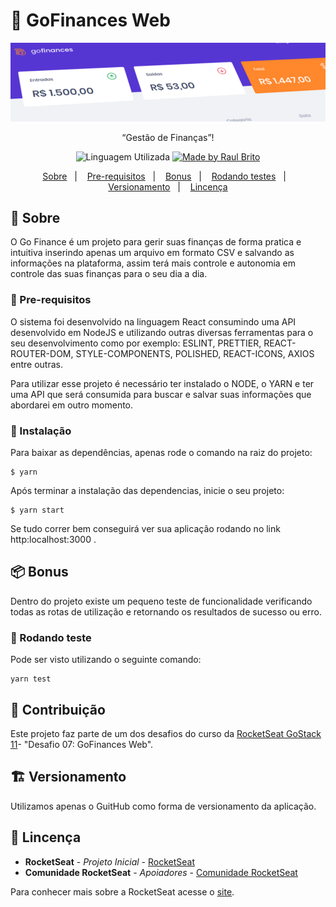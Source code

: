 # :iphone: GoFinances Web

<img alt="GoFinance" src="https://github.com/RaulBBrito/desafio07-fundamentos-reactjs/blob/master/desafio07.png">

<p align="center">“Gestão de Finanças”!</blockquote>

<p align="center">
  <img alt="Linguagem Utilizada" src="https://img.shields.io/badge/language-NodeJS--React-blue">

  <a href="#">
    <img alt="Made by Raul Brito" src="https://img.shields.io/badge/made%20by-Raul%20Brito-blue">
  </a>
</p>

<p align="center">
  <a href="#pencil-sobre">Sobre</a>&nbsp;&nbsp;&nbsp;|&nbsp;&nbsp;&nbsp;
  <a href="#construction-pre-requisitos">Pre-requisitos</a>&nbsp;&nbsp;&nbsp;|&nbsp;&nbsp;&nbsp;
  <a href="#package-bonus">Bonus</a>&nbsp;&nbsp;&nbsp;|&nbsp;&nbsp;&nbsp;
  <a href="#dizzy-rodando-teste">Rodando testes</a>&nbsp;&nbsp;&nbsp;|&nbsp;&nbsp;&nbsp;
  <a href="#building_construction-versionamento">Versionamento</a>&nbsp;&nbsp;&nbsp;|&nbsp;&nbsp;&nbsp;
  <a href="#busts_in_silhouette-lincença">Lincença</a>
</p>

## :pencil: Sobre

O Go Finance é um projeto para gerir suas finanças de forma pratica e intuitiva inserindo apenas um arquivo em formato CSV e salvando as informações na plataforma, assim terá mais controle e autonomia em controle das suas finanças para o seu dia a dia. 

### :construction: Pre-requisitos

O sistema foi desenvolvido na linguagem React consumindo uma API desenvolvido em NodeJS e utilizando outras diversas ferramentas para o seu desenvolvimento como por exemplo: ESLINT, PRETTIER, REACT-ROUTER-DOM, STYLE-COMPONENTS, POLISHED, REACT-ICONS, AXIOS entre outras.

Para utilizar esse projeto é necessário ter instalado o NODE, o YARN e ter uma API que será consumida para buscar e salvar suas informações que abordarei em outro momento.

### :wrench: Instalação

Para baixar as dependências, apenas rode o comando na raiz do projeto:

```
$ yarn 
```

Após terminar a instalação das dependencias, inicie o seu projeto:

```
$ yarn start
```

Se tudo correr bem conseguirá ver sua aplicação rodando no link http:localhost:3000 .

## :package: Bonus

Dentro do projeto existe um pequeno teste de funcionalidade verificando todas as rotas de utilização e retornando os resultados de sucesso ou erro.

### :dizzy: Rodando teste

Pode ser visto utilizando o seguinte comando:

```
yarn test
```

## :seedling: Contribuição

Este projeto faz parte de um dos desafios do curso da [RocketSeat GoStack 11](http://rocketseat.com.br)- "Desafio 07: GoFinances Web".

## :building_construction: Versionamento

Utilizamos apenas o GuitHub como forma de versionamento da aplicação. 

## :busts_in_silhouette: Lincença

* **RocketSeat** - *Projeto Inicial* - [RocketSeat](http://rocketseat.com.br)
* **Comunidade RocketSeat** - *Apoiadores* - [Comunidade RocketSeat](https://discordapp.com/invite/gCRAFhc)

Para conhecer mais sobre a RocketSeat acesse o [site](http://rocketseat.com.br).


